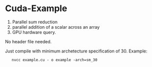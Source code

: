 # Cuda-Example
1) Parallel sum reduction
2) parallel addition of a scalar across an array
3) GPU hardware query.

No header file needed. 

Just compile with minimum archetecture specification of 30. Example:

       nvcc example.cu - o example -arch=sm_30
